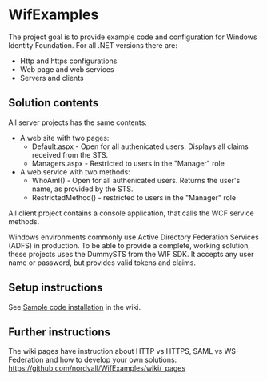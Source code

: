 WifExamples
===========

The project goal is to provide example code and configuration for Windows Identity Foundation. For all .NET versions there are:
* Http and https configurations
* Web page and web services
* Servers and clients

Solution contents
-----------------
All server projects has the same contents:
* A web site with two pages:
  * Default.aspx - Open for all authenicated users. Displays all claims received from the STS.
  * Managers.aspx - Restricted to users in the "Manager" role
* A web service with two methods:
  * WhoAmI() - Open for all authenicated users. Returns the user's name, as provided by the STS.
  * RestrictedMethod() - restricted to users in the "Manager" role

All client project contains a console application, that calls the WCF service methods.

Windows environments commonly use Active Directory Federation Services (ADFS) in production. To be able to provide a complete, working solution, these projects uses the DummySTS from the WIF SDK. It accepts any user name or password, but provides valid tokens and claims. 

Setup instructions
------------------
See [Sample code installation](https://github.com/nordvall/WifExamples/wiki/Sample-code-installation) in the wiki.

Further instructions
--------------------
The wiki pages have instruction about HTTP vs HTTPS, SAML vs WS-Federation and how to develop your own solutions:
https://github.com/nordvall/WifExamples/wiki/_pages
